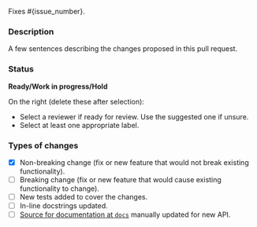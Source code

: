 Fixes #{issue_number}.

### Description
A few sentences describing the changes proposed in this pull request.

### Status
**Ready/Work in progress/Hold**

On the right (delete these after selection):

- Select a reviewer if ready for review. Use the suggested one if unsure.
- Select at least one appropriate label.

### Types of changes
<!--- Put an `x` in all the boxes that apply, and remove the not applicable items -->
- [x] Non-breaking change (fix or new feature that would not break existing functionality).
- [ ] Breaking change (fix or new feature that would cause existing functionality to change).
- [ ] New tests added to cover the changes.
- [ ] In-line docstrings updated.
- [ ] [Source for documentation at `docs`](https://github.com/pykale/pykale/tree/main/docs/source) manually updated for new API.

